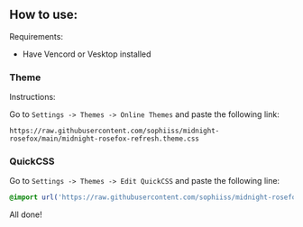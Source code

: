 ## How to use:

Requirements:
- Have Vencord or Vesktop installed

### Theme

Instructions:

Go to `Settings -> Themes -> Online Themes` and paste the following link:
```
https://raw.githubusercontent.com/sophiiss/midnight-rosefox/main/midnight-rosefox-refresh.theme.css
```

### QuickCSS
Go to `Settings -> Themes -> Edit QuickCSS` and paste the following line:
```css
@import url('https://raw.githubusercontent.com/sophiiss/midnight-rosefox/main/quick.css');
```

All done!
